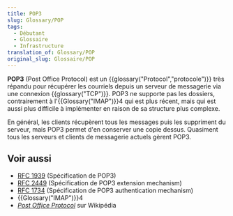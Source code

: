 ```yaml
---
title: POP3
slug: Glossary/POP
tags:
  - Débutant
  - Glossaire
  - Infrastructure
translation_of: Glossary/POP
original_slug: Glossaire/POP
---
```

**POP3** (Post Office Protocol) est un {{glossary("Protocol","protocole")}} très répandu pour récupérer les courriels depuis un serveur de messagerie via une connexion {{glossary("TCP")}}. POP3 ne supporte pas les dossiers, contrairement à l'{{Glossary("IMAP")}}4 qui est plus récent, mais qui est aussi plus difficile à implémenter en raison de sa structure plus complexe.

En général, les clients récupèrent tous les messages puis les suppriment du serveur, mais POP3 permet d'en conserver une copie dessus. Quasiment tous les serveurs et clients de messagerie actuels gèrent POP3.

## Voir aussi

- [RFC 1939](http://www.faqs.org/rfcs/rfc1939.html) (Spécification de POP3)
- [RFC 2449](http://www.faqs.org/rfcs/rfc2449.html) (Spécification de POP3 extension mechanism)
- [RFC 1734](http://www.faqs.org/rfcs/rfc1734.html) (Spécification de POP3 authentication mechanism)
- {{Glossary("IMAP")}}4
- [<i lang="en">Post Office Protocol</i>](https://fr.wikipedia.org/wiki/Post_Office_Protocol) sur Wikipédia
